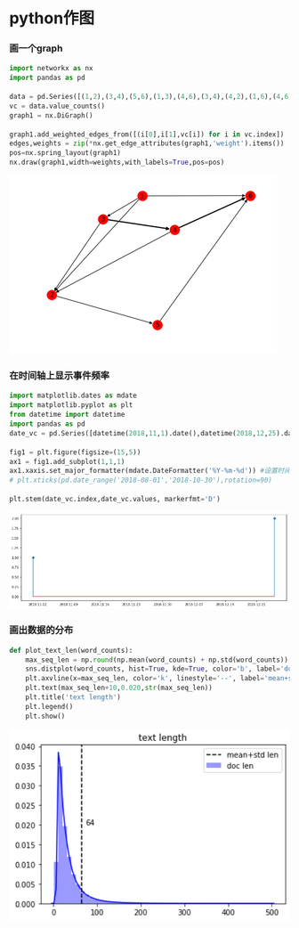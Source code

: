# python作图

### 画一个graph

```python
import networkx as nx
import pandas as pd

data = pd.Series([(1,2),(3,4),(5,6),(1,3),(4,6),(3,4),(4,2),(1,6),(4,6),(2,5),(3,2)])
vc = data.value_counts()
graph1 = nx.DiGraph()

graph1.add_weighted_edges_from([(i[0],i[1],vc[i]) for i in vc.index])
edges,weights = zip(*nx.get_edge_attributes(graph1,'weight').items())
pos=nx.spring_layout(graph1)
nx.draw(graph1,width=weights,with_labels=True,pos=pos)

```

![graph](./pics/graph.png)



### 在时间轴上显示事件频率

```python
import matplotlib.dates as mdate
import matplotlib.pyplot as plt
from datetime import datetime
import pandas as pd
date_vc = pd.Series([datetime(2018,11,1).date(),datetime(2018,12,25).date(),datetime(2018,12,25).date()]).value_counts()

fig1 = plt.figure(figsize=(15,5))
ax1 = fig1.add_subplot(1,1,1)
ax1.xaxis.set_major_formatter(mdate.DateFormatter('%Y-%m-%d')) #设置时间标签显示格式
# plt.xticks(pd.date_range('2018-08-01','2018-10-30'),rotation=90)

plt.stem(date_vc.index,date_vc.values, markerfmt='D')

```

![date_count_plot](./pics/date_count_plot.png)

### 画出数据的分布

```python
def plot_text_len(word_counts):
    max_seq_len = np.round(np.mean(word_counts) + np.std(word_counts)).astype(int)
    sns.distplot(word_counts, hist=True, kde=True, color='b', label='doc len')
    plt.axvline(x=max_seq_len, color='k', linestyle='--', label='mean+std len')
    plt.text(max_seq_len+10,0.020,str(max_seq_len))
    plt.title('text length')
    plt.legend()
    plt.show()
```

<img src="pics/text_len.png" alt="text_len" style="zoom:150%;" />

